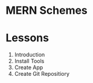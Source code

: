 # MERN Schemes

# Lessons

1. Introduction
2. Install Tools
3. Create App
4. Create Git Repositiory
